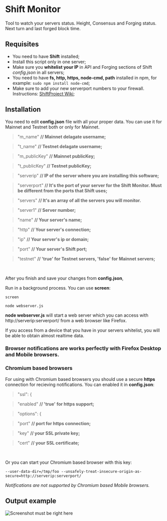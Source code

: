 # Shift Monitor
Tool to watch your servers status. Height, Consensus and Forging status. Next turn and last forged block time.

## Requisites

* You need to have **Shift** installed;
* Install this script only in one server;
* Make sure you **whitelist your IP** in API and Forging sections of Shift *config.json* in all servers;
* You need to have **fs, http, https, node-cmd, path** installed in npm, for example: `sudo npm install node-cmd`;
* Make sure to add your new serverport numbers to your firewall. Instructions: [ShiftProject Wiki](https://www.reddit.com/r/ShiftProject/wiki/guides/delegate#wiki_step_seven_.2014_set_up_a_basic_firewall);

## Installation
You need to edit **config.json** file with all your proper data. You can use it for Mainnet and Testnet both or only for Mainnet.

> "m_name" **// Mainnet delagate username;**

> "t_name" **// Testnet delagate username;**

> "m_publicKey" **// Mainnet publicKey;**

> "t_publicKey" **// Testnet publicKey;**

> "serverip" **// IP of the server where you are installing this software;**

> "serverport" **// It's the port of your server for the Shift Monitor. Must be different from the ports that Shift uses;**

>  "servers" **// It's an array of all the servers you will monitor.**

>  "server1" **// Server number;**

>  "name" **// Your server's name;**

>  "http" **// Your server's connection;**
      
>  "ip" **// Your server's ip or domain;**
       
>  "port" **// Your server's Shift port;**
      
>  "testnet" **// 'true' for Testnet servers, 'false' for Mainnet servers;**

<br>
 
After you finish and save your changes from **config.json**, 

Run in a background process. You can use **screen**:

`screen`

`node webserver.js`

**node webserver.js** will start a web server which you can access with http://serverip:serverport/ from a web browser like Firefox.

If you access from a device that you have in your servers whitelist, you will be able to obtain almost realtime data.

### Browser notifications are works perfectly with Firefox Desktop and Mobile browsers.

### Chromium based browsers
For using with Chromium based browsers you should use a secure **https** connection for recieving notifications. You can enabled it in **config.json**:

>  "ssl": {

>  "enabled" **// 'true' for https support;**

>  "options": {

>  "port" **// port for https connection;**
 
>  "key" **// your SSL private key;**
  
>  "cert" **// your SSL certificate;**

<br>

Or you can start your Chromium based browser with this key:

```
--user-data-dir=/tmp/foo --unsafely-treat-insecure-origin-as-secure=http://serverip:serverport/
```

*Notifications are not supported by Chromium based Mobile browsers.*

## Output example

![Screenshot must be right here](https://github.com/MxShift/shift-monitor/blob/master/resources/Screenshot.png?raw=true "Screenshot")
